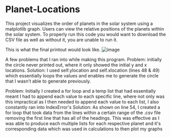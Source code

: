 # Planet-Locations
This project visualizes the order of planets in the solar system using a matplotlib graph. Users can view the relative positions of the planets within the solar system.
To properly run this code you would want to download the CSV file as well as without it, you are unable to run it.

This is what the final printout would look like.
![image](https://github.com/RobertHumolli/Planet-Locations/assets/120424157/f518e622-5f04-4c70-97ff-066ecc4145b5)

A few problems that I ran into while making this program.
Problem: initially the circle never printed out, where it only showed the initial y and x locations.
Solution: I used self.ylocation and self.xlocation (lines 48 & 49) which essentially loops the values and enables me to generate the circle that I wasn’t able to generate previously.

Problem: Initially I created a for loop and a temp list that had essentially meant I had to append each value to each specific line, where not only was this impractical as I then needed to append each value to each list, I also constantly ran into IndexError's
Solution: As shown on line 54, I created a for loop that took data from the lines within a certain range of the .csv file removing the first line that has all of the headings.
This was effective as I was able to produce each multiple lists for each respective planet and it's corresponding data which was used in calculations to then plot my graphs

